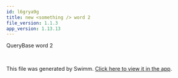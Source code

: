 ```yaml
---
id: l6grya9g
title: new <something /> word 2
file_version: 1.1.3
app_version: 1.13.13
---
```


QueryBase <something /> word 2

<br/>

This file was generated by Swimm. [Click here to view it in the app](https://app.swimm.io/repos/Z2l0aHViJTNBJTNBZmxhc2slM0ElM0FuYWRhdi1zd2ltbQ==/docs/l6grya9g).
